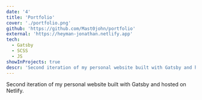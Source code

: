 ```yaml
---
date: '4'
title: 'Portfolio'
cover: './portfolio.png'
github: 'https://github.com/Mast0john/portfolio'
external: 'https://heyman-jonathan.netlify.app'
tech:
  - Gatsby
  - SCSS
  - JS
showInProjects: true
descr: 'Second iteration of my personal website built with Gatsby and hosted on Netlify.'
---
```


Second iteration of my personal website built with Gatsby and hosted on Netlify.
